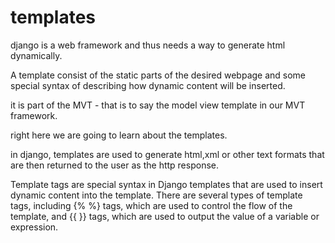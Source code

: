 # templates

django is a web framework and thus needs a way to generate html dynamically.

A template consist of the static parts of the desired webpage and some special syntax of describing how dynamic content will be inserted.

it is part of the MVT - that is to say the model view template in our MVT framework.

right here we are going to learn about the templates.

in django, templates are used to generate html,xml or other text formats that are then returned to the user as the http response.

Template tags are special syntax in Django templates that are used to insert dynamic content into the template. There are several types of template tags, including {% %} tags, which are used to control the flow of the template, and {{ }} tags, which are used to output the value of a variable or expression.
